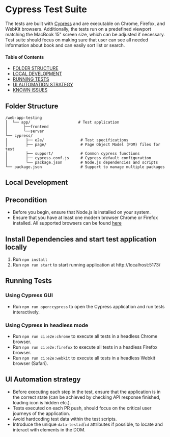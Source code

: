 # Cypress Test Suite

The tests are built with [Cypress](https://www.cypress.io) and are executable on Chrome, Firefox, and WebKit browsers. Additionally, the tests run on a predefined viewport matching the MacBook 15" screen size, which can be adjusted if necessary. Test suite should focus on making sure that user can see all needed information about book and can easily sort list or search. 

#### Table of Contents

- [FOLDER STRUCTURE](#folder-structure)
- [LOCAL DEVELOPMENT](#local-development)
- [RUNNING TESTS](#running-tests)
- [UI AUTOMATION STRATEGY](#ui-automation-strategy)
- [KNOWN ISSUES](#known-issues-and-potential-improvements)

## Folder Structure

```
/web-app-testing 
│  └── app/                     # Test application
│       ├──frontend
│       └──server      
└── cypress/
│        ├── e2e/                # Test specifications
│        ├── page/               # Page Object Model (POM) files for test
│        ├── support/            # Common cypress functions
│        ├── cypress.conf.js     # Cypress default configuration
│        └── package.json        # Node.js dependencies and scripts
└── package.json                 # Support to manage multiple packages 
```

## Local Development

## Precondition

- Before you begin, ensure that Node.js is installed on your system.
- Ensure that you have at least one modern browser Chrome or Firefox installed. 
  All supported browsers can be found [here](https://docs.cypress.io/app/references/launching-browsers#Browsers)

## Install Dependencies and start test application locally

1. Run `npm install`
2. Run `npm run start` to start running application at http://localhost:5173/

## Running Tests

### Using Cypress GUI

- Run `npm run open:cypress` to open the Cypress application and run tests interactively.

### Using Cypress in headless mode

- Run `npm run ci:e2e:chrome` to execute all tests in a headless Chrome browser.
- Run `npm run ci:e2e:firefox` to execute all tests in a headless Firefox browser.
- Run `npm run ci:e2e:webkit` to execute all tests in a headless Webkit browser (Safari).

## UI Automation strategy

- Before executing each step in the test, ensure that the application is in the correct state (can be achieved by checking API response finished, loading icon is hidden etc.).
- Tests executed on each PR push, should focus on the critical user journeys of the application.
- Avoid hardcoding test data within the test scripts.
- Introduce the unique `data-testid`/`id` attributes if possible, to locate and interact with elements in the DOM.